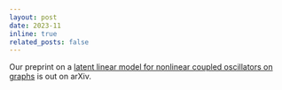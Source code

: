 ```yaml
---
layout: post
date: 2023-11
inline: true
related_posts: false
---
```


Our preprint on a [latent linear model for nonlinear coupled oscillators on graphs](https://arxiv.org/abs/2311.14910) is out on arXiv.